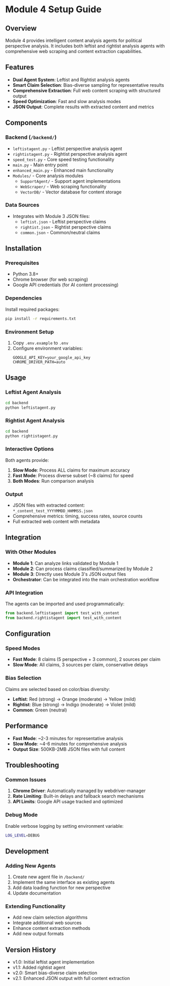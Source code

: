 # Module 4 Setup Guide

## Overview
Module 4 provides intelligent content analysis agents for political perspective analysis. It includes both leftist and rightist analysis agents with comprehensive web scraping and content extraction capabilities.

## Features
- **Dual Agent System**: Leftist and Rightist analysis agents
- **Smart Claim Selection**: Bias-diverse sampling for representative results
- **Comprehensive Extraction**: Full web content scraping with structured output
- **Speed Optimization**: Fast and slow analysis modes
- **JSON Output**: Complete results with extracted content and metrics

## Components

### Backend (`/backend/`)
- `leftistagent.py` - Leftist perspective analysis agent
- `rightistagent.py` - Rightist perspective analysis agent  
- `speed_test.py` - Core speed testing functionality
- `main.py` - Main entry point
- `enhanced_main.py` - Enhanced main functionality
- `Modules/` - Core analysis modules
  - `SupportAgent/` - Support agent implementations
  - `WebScraper/` - Web scraping functionality
  - `VectorDB/` - Vector database for content storage

### Data Sources
- Integrates with Module 3 JSON files:
  - `leftist.json` - Leftist perspective claims
  - `rightist.json` - Rightist perspective claims
  - `common.json` - Common/neutral claims

## Installation

### Prerequisites
- Python 3.8+
- Chrome browser (for web scraping)
- Google API credentials (for AI content processing)

### Dependencies
Install required packages:
```bash
pip install -r requirements.txt
```

### Environment Setup
1. Copy `.env.example` to `.env`
2. Configure environment variables:
   ```
   GOOGLE_API_KEY=your_google_api_key
   CHROME_DRIVER_PATH=auto
   ```

## Usage

### Leftist Agent Analysis
```bash
cd backend
python leftistagent.py
```

### Rightist Agent Analysis
```bash
cd backend
python rightistagent.py
```

### Interactive Options
Both agents provide:
1. **Slow Mode**: Process ALL claims for maximum accuracy
2. **Fast Mode**: Process diverse subset (~8 claims) for speed
3. **Both Modes**: Run comparison analysis

### Output
- JSON files with extracted content: `*_content_test_YYYYMMDD_HHMMSS.json`
- Comprehensive metrics: timing, success rates, source counts
- Full extracted web content with metadata

## Integration

### With Other Modules
- **Module 1**: Can analyze links validated by Module 1
- **Module 2**: Can process claims classified/summarized by Module 2  
- **Module 3**: Directly uses Module 3's JSON output files
- **Orchestrator**: Can be integrated into the main orchestration workflow

### API Integration
The agents can be imported and used programmatically:
```python
from backend.leftistagent import test_with_content
from backend.rightistagent import test_with_content
```

## Configuration

### Speed Modes
- **Fast Mode**: 8 claims (5 perspective + 3 common), 2 sources per claim
- **Slow Mode**: All claims, 3 sources per claim, conservative delays

### Bias Selection
Claims are selected based on color/bias diversity:
- **Leftist**: Red (strong) → Orange (moderate) → Yellow (mild)
- **Rightist**: Blue (strong) → Indigo (moderate) → Violet (mild)
- **Common**: Green (neutral)

## Performance
- **Fast Mode**: ~2-3 minutes for representative analysis
- **Slow Mode**: ~4-6 minutes for comprehensive analysis
- **Output Size**: 500KB-2MB JSON files with full content

## Troubleshooting

### Common Issues
1. **Chrome Driver**: Automatically managed by webdriver-manager
2. **Rate Limiting**: Built-in delays and fallback search mechanisms
3. **API Limits**: Google API usage tracked and optimized

### Debug Mode
Enable verbose logging by setting environment variable:
```bash
LOG_LEVEL=DEBUG
```

## Development

### Adding New Agents
1. Create new agent file in `/backend/`
2. Implement the same interface as existing agents
3. Add data loading function for new perspective
4. Update documentation

### Extending Functionality
- Add new claim selection algorithms
- Integrate additional web sources
- Enhance content extraction methods
- Add new output formats

## Version History
- v1.0: Initial leftist agent implementation
- v1.1: Added rightist agent
- v2.0: Smart bias-diverse claim selection
- v2.1: Enhanced JSON output with full content extraction